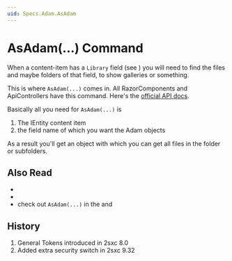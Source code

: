 ```yaml
---
uid: Specs.Adam.AsAdam
---
```


# AsAdam(...) Command

When a content-item has a `Library` field (see [](xref:Specs.Data.Inputs.Hyperlink-Library)) you will need to find the files and maybe folders of that field, to show galleries or something. 

This is where `AsAdam(...)` comes in. All RazorComponents and ApiControllers have this command. Here's the [official API docs](xref:ToSic.Sxc.Web.IDynamicCode.AsAdam*).

Basically all you need for `AsAdam(...)` is

1. The IEntity content item 
1. the field name of which you want the Adam objects

As a result you'll get an [](xref:ToSic.Sxc.Adam.IFolder) object with which you can get all files in the folder or subfolders. 

## Also Read

* [](xref:Specs.Adam.Intro)
* [](xref:ToSic.Sxc.Adam)
* check out `AsAdam(...)` in the [](xref:ToSic.Sxc.Dnn.RazorComponent) and [](xref:ToSic.Sxc.Dnn.ApiController)


## History

1. General Tokens introduced in 2sxc 8.0
1. Added extra security switch in 2sxc 9.32

